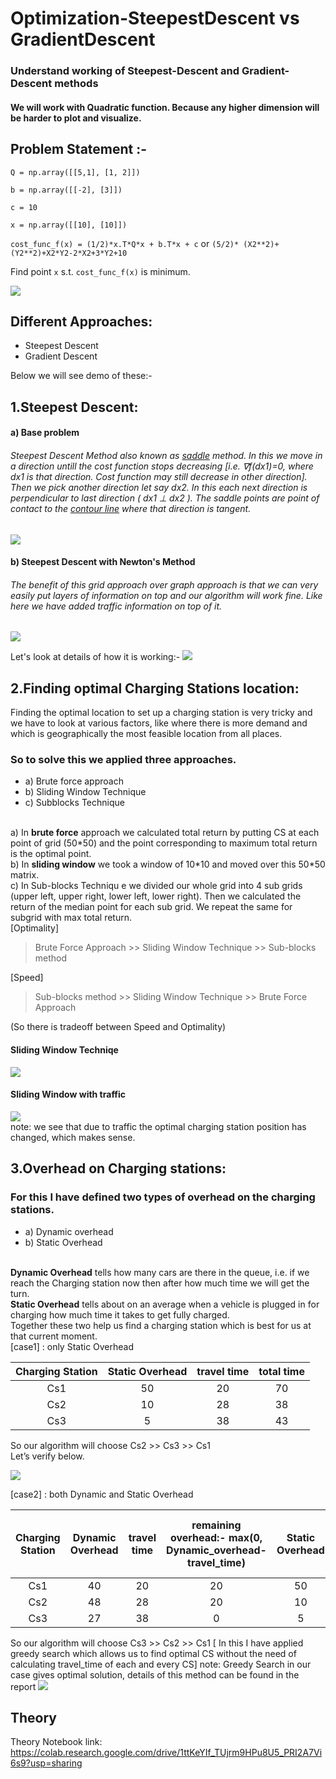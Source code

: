 # Optimization-SteepestDescent vs GradientDescent
<h3>Understand working of Steepest-Descent and Gradient-Descent methods</h3>
<h4>We will work with Quadratic function. Because any higher dimension will be harder to plot and visualize.</h4>

<h2>Problem Statement :-</h1>

`Q = np.array([[5,1], [1, 2]])`

`b = np.array([[-2], [3]])`

`c = 10`

`x = np.array([[10], [10]])`

 `cost_func_f(x) = (1/2)*x.T*Q*x + b.T*x + c` or `(5/2)* (X2**2)+(Y2**2)+X2*Y2-2*X2+3*Y2+10`
 
 Find point `x` s.t. `cost_func_f(x)` is minimum.

<p></p>
<img src="Images/x1_2.gif" />

## Different Approaches: 
 * Steepest Descent
 * Gradient Descent

Below we will see demo of these:-

## 1.Steepest Descent: 
<h4> a) Base problem </h4>
<h6>Steepest Descent Method also known as <a href="https://en.wikipedia.org/wiki/Saddle_point" target="_blank">saddle</a> method. In this we move in a direction untill the cost function stops decreasing [i.e. ∇f(dx1)=0, where dx1 is that direction. Cost function may still decrease in other direction]. Then we pick another direction let say dx2. In this each next direction is perpendicular to last direction ( dx1 ⊥ dx2 ). The saddle points are point of contact to the <a href="https://en.wikipedia.org/wiki/Contour_line" target="_blank">contour line</a> where that direction is tangent.</h6>

<img src="resources/1.gif"/>

<h4> b) Steepest Descent with Newton's Method </h4>
<h6>The benefit of this grid approach over graph approach is that we can very easily put layers of information on top and our algorithm will work fine. Like here we have added traffic information on top of it.</h6>
<img src="resources/2.gif" />

Let's look at details of how it is working:-
<img src="resources/5.gif" />

## 2.Finding optimal Charging Stations location:
Finding the optimal location to set up a charging station is very tricky and we have to look at various factors, like where there is more demand and  which is geographically the most feasible location from all places.
### So to solve this we applied three approaches. 
 * a) Brute force approach
 * b) Sliding Window Technique
 * c) Subblocks Technique

<br>
a) In <b>brute force</b> approach we calculated total return by putting CS at each point of grid (50*50) and the point corresponding to maximum total return is the optimal point.<br>
b) In <b>sliding window</b>  we took a window of 10*10 and moved over this 50*50 matrix.<br>
c) In </b>Sub-blocks Techniqu</b> e we divided our whole grid into 4 sub grids (upper left, upper right, lower left, lower right). Then we calculated the return of the median point for each sub grid. We repeat the same for subgrid with max total return.<br>
[Optimality]<br>

> Brute Force Approach >> Sliding Window Technique >> Sub-blocks method <br>

[Speed]<br>

> Sub-blocks method >> Sliding Window Technique >> Brute Force Approach<br>

(So there is tradeoff between Speed and Optimality)
<h4>Sliding Window Techniqe </h4>
<img src="Images/x1_11.gif" />
<h4>Sliding Window with traffic</h4>
<img src="Images/x1_13.gif" /> <br>
note: we see that due to traffic the optimal charging station position has changed, which makes sense.

## 3.Overhead on Charging stations:
### For this I have defined two types of overhead on the charging stations. 
 * a) Dynamic overhead 
 * b) Static Overhead 
<br>
<b>Dynamic Overhead</b> tells how many cars are there in the queue, i.e. if we reach the Charging station now then after how much time we will get the turn. <br>
<b>Static Overhead</b> tells about on an average when a vehicle is plugged in for charging how much time it takes to get fully charged. <br>
Together these two help us find a charging station which is best for us at that current moment.<br>
[case1] : only Static Overhead


| Charging Station | Static Overhead  | travel time  | total time |
| :---:   | :-: | :-: | :-: |
| Cs1 | 50 | 20 | 70 |
| Cs2 | 10 | 28 | 38 |
| Cs3 | 5 | 38 | 43 |

So our algorithm will choose Cs2 >> Cs3 >> Cs1 <br>
Let’s verify below.

<img src="Images/x1_19.gif" /> <br>

[case2] : both Dynamic and Static Overhead 

| Charging Station | Dynamic Overhead  | travel time  | remaining overhead:- max(0, Dynamic_overhead-travel_time) | Static Overhead | Total Overhead:- rem_overhead + static_overhead | Total time (total_overhead + travel_time |
| :---:   | :-: | :-: | :-: | :-: | :-: | :-: |
| Cs1 | 40 | 20 | 20 | 50 | 70 | 90 |
| Cs2 | 48 | 28 | 20 | 10 | 30 | 58 |
| Cs3 | 27 | 38 | 0 | 5 | 5 | 43 |


So our algorithm will choose Cs3 >> Cs2 >> Cs1 
[ In this I have applied greedy search which allows us to find optimal CS without the need of calculating travel_time of each and every CS]
note: Greedy Search in our case gives optimal solution, details of this method can be found in the report
<img src="Images/x1_16.gif" /> 
## Theory

Theory Notebook link: https://colab.research.google.com/drive/1ttKeYIf_TUjrm9HPu8U5_PRI2A7Vi6s9?usp=sharing
